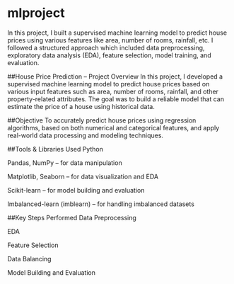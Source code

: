 # mlproject
In this project, I built a supervised machine learning model to predict house prices using various features like area, number of rooms, rainfall, etc. I followed a structured approach which included data preprocessing, exploratory data analysis (EDA), feature selection, model training, and evaluation.


##House Price Prediction – Project Overview
In this project, I developed a supervised machine learning model to predict house prices based on various input features such as area, number of rooms, rainfall, and other property-related attributes. The goal was to build a reliable model that can estimate the price of a house using historical data.

##Objective
To accurately predict house prices using regression algorithms, based on both numerical and categorical features, and apply real-world data processing and modeling techniques.

##Tools & Libraries Used
Python

Pandas, NumPy – for data manipulation

Matplotlib, Seaborn – for data visualization and EDA

Scikit-learn – for model building and evaluation

Imbalanced-learn (imblearn) – for handling imbalanced datasets

##Key Steps Performed
Data Preprocessing 

EDA

Feature Selection

Data Balancing

Model Building and Evaluation

